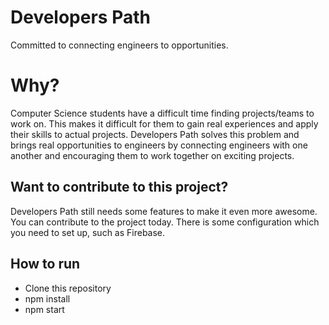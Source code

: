 # Developers Path
Committed to connecting engineers to opportunities.

# Why?
Computer Science students have a difficult time finding projects/teams to work on. This makes it difficult for them to gain real experiences and apply their skills to actual projects. Developers Path solves this problem and brings real opportunities to engineers by connecting engineers with one another and encouraging them to work together on exciting projects.

## Want to contribute to this project? 
Developers Path still needs some features to make it even more awesome. You can contribute to the project today. There is some configuration which you need to set up, such as Firebase.

## How to run
 - Clone this repository
 - npm install
 - npm start
